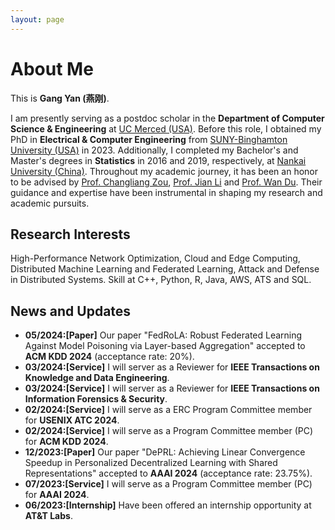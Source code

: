 ```yaml
---
layout: page
---
```


# About Me

This is **Gang Yan (燕刚)**.

I am presently serving as a postdoc scholar in the **Department of Computer Science & Engineering** at [UC Merced (USA)](https://www.ucmerced.edu/). Before this role, I obtained my PhD in **Electrical & Computer Engineering** from [SUNY-Binghamton University (USA)](https://www.binghamton.edu/) in 2023. Additionally, I completed my Bachelor's and Master's degrees in **Statistics** in 2016 and 2019, respectively, at [Nankai University (China)](https://www.nankai.edu.cn). Throughout my academic journey, it has been an honor to be advised by [Prof. Changliang Zou](https://my.nankai.edu.cn/stat/zzl/list.htm), [Prof. Jian Li](https://sites.google.com/stonybrook.edu/jianli) and [Prof. Wan Du](https://www.ucmerced.edu/content/wan-du). Their guidance and expertise have been instrumental in shaping my research and academic pursuits.

## Research Interests

High-Performance Network Optimization, Cloud and Edge Computing, Distributed Machine Learning and Federated Learning, Attack and Defense in Distributed Systems. Skill at C++, Python, R, Java, AWS, ATS and SQL.

## News and Updates
- **05/2024:[Paper]** Our paper "FedRoLA: Robust Federated Learning Against Model Poisoning via Layer-based Aggregation" accepted to **ACM KDD 2024** (acceptance rate: 20%).
- **03/2024:[Service]** I will server as a Reviewer for **IEEE Transactions on Knowledge and Data Engineering**.
- **03/2024:[Service]** I will server as a Reviewer for **IEEE Transactions on Information Forensics & Security**.
- **02/2024:[Service]** I will serve as a ERC Program Committee member for **USENIX ATC 2024**.
- **02/2024:[Service]** I will serve as a Program Committee member (PC) for **ACM KDD 2024**.
- **12/2023:[Paper]** Our paper "DePRL: Achieving Linear Convergence Speedup in Personalized Decentralized Learning with Shared Representations" accepted to **AAAI 2024** (acceptance rate: 23.75%). 
- **07/2023:[Service]** I will serve as a Program Committee member (PC) for **AAAI 2024**.
- **06/2023:[Internship]** Have been offered an internship opportunity at **AT&T Labs**.
